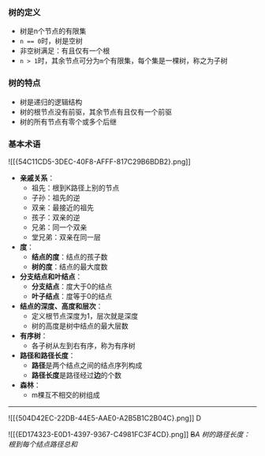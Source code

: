### 树的定义

- 树是n个节点的有限集
- `n == 0`时，树是空树
- 非空树满足：有且仅有一个根
- `n > 1`时，其余节点可分为`m`个有限集，每个集是一棵树，称之为子树

### 树的特点

- 树是递归的逻辑结构
- 树的根节点没有前驱，其余节点有且仅有一个前驱
- 树的所有节点有零个或多个后继

### 基本术语

![[{54C11CD5-3DEC-40F8-AFFF-817C29B6BDB2}.png]]

- **亲戚关系**：
	- 祖先：根到K路径上别的节点
	- 子孙：祖先的逆
	- 双亲：最接近的祖先
	- 孩子：双亲的逆
	- 兄弟：同一个双亲
	- 堂兄弟：双亲在同一层
- **度**：
	- **结点的度**：结点的孩子数
	- **树的度**：结点的最大度数
- **分支结点和叶结点**：
	- **分支结点**：度大于0的结点
	- **叶子结点**：度等于0的结点
- **结点的深度、高度和层次**：
	- 定义根节点深度为1，层次就是深度
	- 树的高度是树中结点的最大层数
- **有序树**：
	- 各子树从左到右有序，称为有序树
- **路径和路径长度**：
	- **路径**是两个结点之间的结点序列构成
	- **路径长度**是路径经过**边**的个数
- **森林**：
	- m棵互不相交的树组成

------
![[{504D42EC-22DB-44E5-AAE0-A2B5B1C2B04C}.png]]
D

![[{ED174323-E0D1-4397-9367-C4981FC3F4CD}.png]]
~~B~~*A*
*树的路径长度：根到每个结点路径总和*

